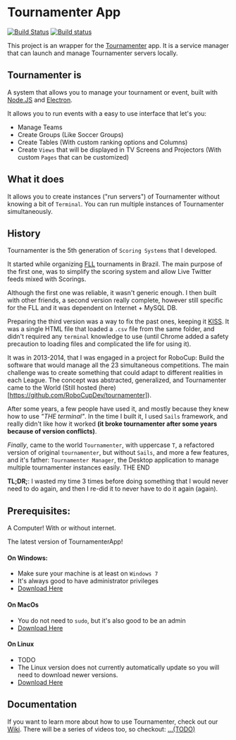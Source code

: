 # Tournamenter App
[![Build Status](https://travis-ci.org/ivanseidel/TournamenterApp.svg?branch=master)](https://travis-ci.org/ivanseidel/TournamenterApp) [![Build status](https://ci.appveyor.com/api/projects/status/kip5669pxyqr23jg?svg=true)](https://ci.appveyor.com/project/ivanseidel/tournamenterapp)


This project is an wrapper for the [Tournamenter](https://github.com/ivanseidel/tournamenter)
app. It is a service manager that can launch and manage Tournamenter servers locally.

## Tournamenter is
A system that allows you to manage your tournament or event, built with
[Node.JS](https://nodejs.org) and [Electron](https://electron.atom.io).

It allows you to run events with a easy to use interface that let's you:
* Manage Teams
* Create Groups (Like Soccer Groups)
* Create Tables (With custom ranking options and Columns)
* Create `Views` that will be displayed in TV Screens and Projectors
  (With custom `Pages` that can be customized)

## What it does
It allows you to create instances ("run servers") of Tournamenter without knowing
a bit of `Terminal`. You can run multiple instances of Tournamenter simultaneously.

## History
Tournamenter is the 5th generation of `Scoring Systems` that I developed.

It started while organizing [FLL](http://www.firstlegoleague.org/) tournaments
in Brazil. The main purpose of the first one, was to simplify the scoring system
and allow Live Twitter feeds mixed with Scorings.

Although the first one was reliable, it wasn't generic enough. I then built with
other friends, a second version really complete, however still specific for the
FLL and it was dependent on Internet + MySQL DB.

Preparing the third version was a way to fix the past ones, keeping it
[KISS](https://en.wikipedia.org/wiki/KISS_principle). It was a single HTML file
that loaded a `.csv` file from the same folder, and didn't required any `terminal`
knowledge to use (until Chrome added a safety precaution to loading files
and complicated the life for using it).

It was in 2013-2014, that I was engaged in a project for RoboCup: Build the software
that would manage all the 23 simultaneous competitions. The main challenge was to
create something that could adapt to different realities in each League. The
concept was abstracted, generalized, and Tournamenter came to the World
(Still hosted (here)[https://github.com/RoboCupDev/tournamenter]).

After some years, a few people have used it, and mostly because they knew how to
use *"THE terminal"*. In the time I built it, I used `Sails` framework, and really
didn't like how it worked **(it broke tournamenter after some years because of version conflicts)**.

*Finally*, came to the world `Tournamenter`, with uppercase `T`, a refactored
version of original `tournamenter`, but without `Sails`, and more a few features, and it's
father: `Tournamenter Manager`, the Desktop application to manage multiple tournamenter
instances easily. THE END

**TL;DR;**: I wasted my time 3 times before doing something that I would never
need to do again, and then I re-did it to never have to do it again (again).

## Prerequisites:

A Computer! With or without internet.

The latest version of TournamenterApp!

#### On Windows:

- Make sure your machine is at least on `Windows 7`
- It's always good to have administrator privileges
- [Download Here](http://what.com)

#### On MacOs

- You do not need to `sudo`, but it's also good to be an admin
- [Download Here](http://what.com)

#### On Linux

- TODO
- The Linux version does not currently automatically update so you will need to download newer versions.
- [Download Here](http://what.com)

## Documentation

If you want to learn more about how to use Tournamenter, check out our [Wiki](TODO).
There will be a series of videos too, so checkout: [...(TODO)](https://www.youtube.com)
